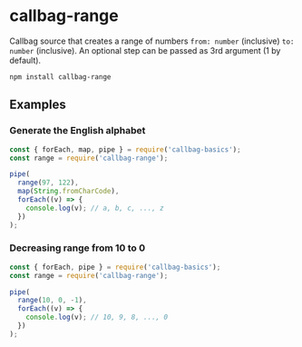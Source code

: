 # callbag-range

Callbag source that creates a range of numbers `from: number` (inclusive) `to: number` (inclusive).
An optional step can be passed as 3rd argument (1 by default).

`npm install callbag-range`

## Examples

### Generate the English alphabet
```js
const { forEach, map, pipe } = require('callbag-basics');
const range = require('callbag-range');

pipe(
  range(97, 122),
  map(String.fromCharCode),
  forEach((v) => {
    console.log(v); // a, b, c, ..., z
  })
);
```

### Decreasing range from 10 to 0
```js
const { forEach, pipe } = require('callbag-basics');
const range = require('callbag-range');

pipe(
  range(10, 0, -1),
  forEach((v) => {
    console.log(v); // 10, 9, 8, ..., 0
  })
);
```
